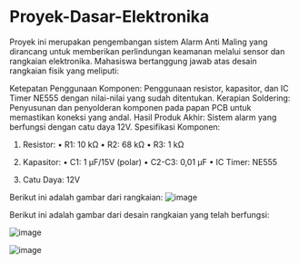 # Proyek-Dasar-Elektronika

Proyek ini merupakan pengembangan sistem Alarm Anti Maling yang dirancang untuk memberikan perlindungan keamanan melalui sensor dan rangkaian elektronika. Mahasiswa bertanggung jawab atas desain rangkaian fisik yang meliputi:

Ketepatan Penggunaan Komponen: Penggunaan resistor, kapasitor, dan IC Timer NE555 dengan nilai-nilai yang sudah ditentukan.
Kerapian Soldering: Penyusunan dan penyolderan komponen pada papan PCB untuk memastikan koneksi yang andal.
Hasil Produk Akhir: Sistem alarm yang berfungsi dengan catu daya 12V.
Spesifikasi Komponen:

1.	Resistor:
•	R1: 10 kΩ
•	R2: 68 kΩ
•	R3: 1 kΩ

2.	Kapasitor:
•	C1: 1 µF/15V (polar)
•	C2-C3: 0,01 µF
•	IC Timer: NE555

3.	Catu Daya: 12V

Berikut ini adalah gambar dari rangkaian:
![image](https://github.com/user-attachments/assets/3195c303-fa01-4873-8bf8-a230e2c1aba1)

Berikut ini adalah gambar dari desain rangkaian yang telah berfungsi:

![image](https://github.com/user-attachments/assets/773e4569-5a9a-4d6f-b707-6251daa3c6cb)

![image](https://github.com/user-attachments/assets/4ff81172-e27d-4b3b-af1a-b3c2f7cc31b2)








